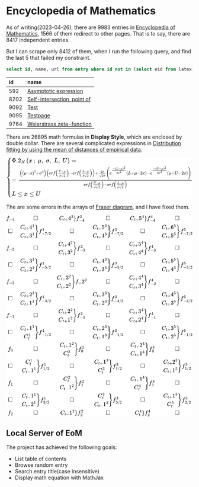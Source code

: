 # Encyclopedia of Mathematics

As of writing(2023-04-26), there are 9983 entries in [Encyclopedia of Mathematics](https://encyclopediaofmath.org/wiki/Main_Page), 1566 of them redirect to other pages. That is to say, there are 8417 independent entries.

But I can scrape only 8412 of them, when I run the following query, and find the last 5 that failed my constraint.

```sql
select id, name, url from entry where id not in (select eid from latex) and redirect = 0;
```
id|name
:-|:-
592|[Asymptotic expression](https://encyclopediaofmath.org/wiki/Asymptotic_expression)
8202|[Self-intersection, point of](https://encyclopediaofmath.org/wiki/Self-intersection,_point_of)
9092|[Test](https://encyclopediaofmath.org/wiki/Test)
9095|[Testpage](https://encyclopediaofmath.org/wiki/Testpage)
9764|[Weierstrass zeta-function](https://encyclopediaofmath.org/wiki/Weierstrass_zeta-function)


There are 26895 math formulas in **Display Style**, which are enclosed by double dollar. There are several complicated expressions in [Distribution fitting by using the mean of distances of empirical data](https://encyclopediaofmath.org/wiki/Distribution_fitting_by_using_the_mean_of_distances_of_empirical_data).

![](images/Distribution_fitting_by_using_the_mean_of_distances_of_empirical_data/tag12.svg)

The are some errors in the arrays of [Fraser diagram](https://encyclopediaofmath.org/wiki/Fraser_diagram), and I have fixed them.

![](images/Fraser_diagram/array.svg)

## Local Server of EoM

The project has achieved the following goals:

 - List table of contents
 - Browse random entry
 - Search entry title(case insensitive)
 - Display math equation with MathJax
